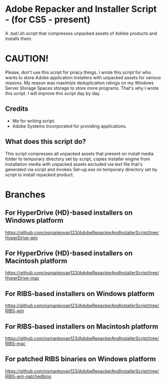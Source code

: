 # Adobe Repacker and Installer Script - (for CS5 - present)
A .bat/.sh script that compresses unpacked assets of Adobe products and installs them.

# CAUTION!
Please, don't use this script for piracy things. I wrote this script for who wants to store Adobe application installers with unpacked assets for various reasons. My reason was maximize deduplication ratings on my Windows Server Storage Spaces storage to store more programs. That's why I wrote this script. I will improve this script day by day.

## Credits
- Me for writing script.
- Adobe Systems Incorporated for providing applications.

## What does this script do?
This script compresses all unpacked assets that present on install media folder to temporary directory set by script, copies installer engine from installation media with unpacked assets excluded via text file that's generated via script and invokes Set-up.exe on temporary directory set by script to install repacked product.

# Branches
## For HyperDrive (HD)-based installers on Windows platform
https://github.com/osmankovan123/AdobeRepackerAndInstallerScript/tree/HyperDrive-win
## For HyperDrive (HD)-based installers on Macintosh platform
https://github.com/osmankovan123/AdobeRepackerAndInstallerScript/tree/HyperDrive-mac
## For RIBS-based installers on Windows platform
https://github.com/osmankovan123/AdobeRepackerAndInstallerScript/tree/RIBS-win
## For RIBS-based installers on Macintosh platform
https://github.com/osmankovan123/AdobeRepackerAndInstallerScript/tree/RIBS-mac
## For patched RIBS binaries on Windows platform
https://github.com/osmankovan123/AdobeRepackerAndInstallerScript/tree/RIBS-win-patchedbins
